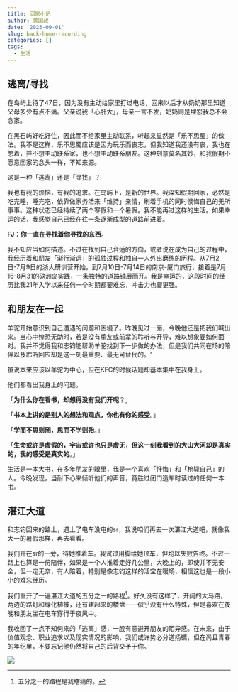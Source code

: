 ```yaml
---
title: 回家小记
author: 黄国政
date: '2023-09-01'
slug: back-home-recording
categories: []
tags:
  - 生活
---
```


<!--more-->

## 逃离/寻找

在岛屿上待了47日，因为没有主动给家里打过电话，回来以后才从奶奶那里知道父母多少有点不满。父亲说我「心肝大」，母亲一言不发，奶奶则是埋怨我总不会念家。

在黑石屿好吃好住，因此而不给家里主动联系，听起来显然是「乐不思蜀」的做法。我不是这样，乐不思蜀应该是因为玩乐而丧志，但我知道我还没有丧，我也在憋着，并不想主动联系家，也不想主动联系朋友。这种刻意莫名其妙，和我假期不愿意回家的念头一样，不知来源。

这是一种「逃离」还是「寻找」？

我也有我的烦恼，有我的追求。在岛屿上，是新的世界。我深知假期回家，必然是吃完睡，睡完吃，依靠做家务活来「维持」亲情，刷着手机的同时懊悔自己的无所事事。这种状态已经持续了两个寒假和一个暑假。我不能再过这样的生活。如果幸运的话，我感觉自己已经在往一条逐渐成型的道路前进着。

**FJ：你一直在寻找着你寻找的东西**。

我不知应当如何描述。不过在找到自己合适的方向，或者说在成为自己的过程中，我经历着和朋友「渐行渐远」的孤独过程和独自一人外出磨练的历程。从7月2日-7月9日的浙大研训营开始，到7月10日-7月14日的南京-厦门旅行，接着是7月16-8月31的硇洲岛实践，一条独特的道路铺展而开。我是幸运的，这段时间的经历比我21年入学以来任何一个时期都要难忘，冲击力也要更强。

## 和朋友在一起

羊驼开始意识到自己遭遇的问题和困境了。昨晚见过一面，今晚他还是把我们喊出来。当心中惶恐无助时，若是没有挚友或前辈的聆听与开导，难以想象要如何面对。我并不觉得我和志钧能帮助羊驼找到下一步做的办法，但是我们共同在场的陪伴以及聆听回应却是这一刻最重要、最无可替代的。‘

虽说本来应该以羊驼为中心，但在KFC的时候话题却基本集中在我身上。

他们都看出我身上的问题。

「**为什么你在看书，却想得没有我们开呢**？」

「**书本上讲的是别人的想法和观点，你也有你的感受**。」

「**学而不思则罔，思而不学则殆**。」

「**生命或许是虚假的，宇宙或许也只是虚无，但这一刻我看到的大山大河却是真实的，我的感受是真实的**。」

生活是一本大书，在多年朋友的眼里，我是一个喜欢「忏悔」和「枪毙自己」的人。今晚发现，当耐下心来倾听他们的声音，竟胜过闭门造车时读过的任何一本书。

## 湛江大道

和志钧回来的路上，遇上了电车没电的sr，我说咱们再去一次湛江大道吧，就像我大一的暑假那样，再去看看。

我们开在sr的一旁，待她推着车。我试过用脚给她顶车，但均以失败告终。不过一路上也算是一份陪伴，如果是一个人推着走好几公里，大晚上的，即使并不无安全，但一定无奈，有人陪着，特别是像志钧这样的活宝在暖场，相信这也是一段小小的难忘经历。

我们重开了一遍湛江大道的五分之一的路程[^caide]。好久没有这样了，开阔的大马路，两边的路灯和绿化植被，还有建起来的楼盘——似乎没有什么特殊，但是喜欢在夜晚和朋友坐在电车穿行于夜风中。

[^caide]: 五分之一的路程是我瞎猜的。

我收回了一点不知何来的「逃离」感，一股有意避开朋友的陌异感。在未来，由于价值观念、职业追求以及现实情况的影响，我们或许势必分道扬镳，但在尚且青春的年纪里，不要忘记他仍然将自己的后背交予于你。

![](/images/posts/2023/09/09-01-back.jpg)